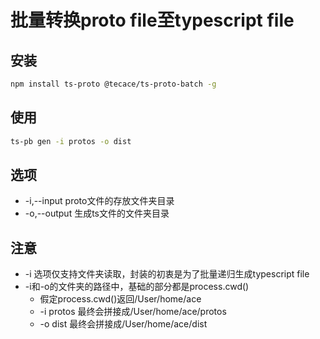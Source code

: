 # 批量转换proto file至typescript file

## 安装

```sh
npm install ts-proto @tecace/ts-proto-batch -g
```

## 使用

```sh
ts-pb gen -i protos -o dist
```

## 选项

- -i,--input proto文件的存放文件夹目录
- -o,--output 生成ts文件的文件夹目录

## 注意

- -i 选项仅支持文件夹读取，封装的初衷是为了批量递归生成typescript file
- -i和-o的文件夹的路径中，基础的部分都是process.cwd()
  - 假定process.cwd()返回/User/home/ace
  - -i protos 最终会拼接成/User/home/ace/protos
  - -o dist 最终会拼接成/User/home/ace/dist